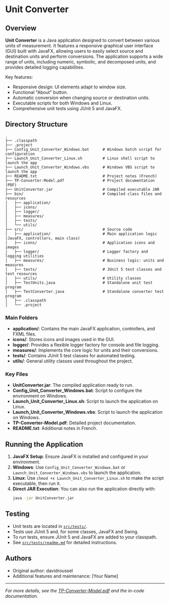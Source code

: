 # Unit Converter

## Overview

**Unit Converter** is a Java application designed to convert between various units of measurement. It features a responsive graphical user interface (GUI) built with JavaFX, allowing users to easily select source and destination units and perform conversions. The application supports a wide range of units, including numeric, symbolic, and decomposed units, and provides detailed logging capabilities.

Key features:
- Responsive design: UI elements adapt to window size.
- Functional "About" button.
- Automatic conversion when changing source or destination units.
- Executable scripts for both Windows and Linux.
- Comprehensive unit tests using JUnit 5 and JavaFX.

## Directory Structure

```
.
├── .classpath
├── .project
├── Config_Unit_Converter_Windows.bat      # Windows batch script for configuration
├── Launch_Unit_Converter_Linux.sh         # Linux shell script to launch the app
├── Launch_Unit_Converter_Windows.vbs      # Windows VBS script to launch the app
├── README.txt                             # Project notes (French)
├── TP-Converter-Model.pdf                 # Project documentation (PDF)
├── UnitConverter.jar                      # Compiled executable JAR
├── bin/                                   # Compiled class files and resources
│   ├── application/
│   ├── icons/
│   ├── logger/
│   ├── measures/
│   ├── tests/
│   └── utils/
├── src/                                   # Source code
│   ├── application/                       # Main application logic (JavaFX, controllers, main class)
│   ├── icons/                             # Application icons and images
│   ├── logger/                            # Logger factory and logging utilities
│   ├── measures/                          # Business logic: units and measures
│   ├── tests/                             # JUnit 5 test classes and test resources
│   ├── utils/                             # Utility classes
│   ├── TestUnits.java                     # Standalone unit test program
│   ├── TestConverter.java                 # Standalone converter test program
│   ├── .classpath
│   └── .project
```

### Main Folders

- **application/**: Contains the main JavaFX application, controllers, and FXML files.
- **icons/**: Stores icons and images used in the GUI.
- **logger/**: Provides a flexible logger factory for console and file logging.
- **measures/**: Implements the core logic for units and their conversions.
- **tests/**: Contains JUnit 5 test classes for automated testing.
- **utils/**: General utility classes used throughout the project.

### Key Files

- **UnitConverter.jar**: The compiled application ready to run.
- **Config_Unit_Converter_Windows.bat**: Script to configure the environment on Windows.
- **Launch_Unit_Converter_Linux.sh**: Script to launch the application on Linux.
- **Launch_Unit_Converter_Windows.vbs**: Script to launch the application on Windows.
- **TP-Converter-Model.pdf**: Detailed project documentation.
- **README.txt**: Additional notes in French.

## Running the Application

1. **JavaFX Setup**: Ensure JavaFX is installed and configured in your environment.
2. **Windows**: Use `Config_Unit_Converter_Windows.bat` or `Launch_Unit_Converter_Windows.vbs` to launch the application.
3. **Linux**: Use `chmod +x Launch_Unit_Converter_Linux.sh` to make the script executable, then run it.
4. **Direct JAR Execution**: You can also run the application directly with:
   ```sh
   java -jar UnitConverter.jar
   ```

## Testing

- Unit tests are located in [`src/tests/`](src/tests/).
- Tests use JUnit 5 and, for some classes, JavaFX and Swing.
- To run tests, ensure JUnit 5 and JavaFX are added to your classpath.
- See [`src/tests/readme.md`](src/tests/readme.md) for detailed instructions.

## Authors

- Original author: davidroussel
- Additional features and maintenance: [Your Name]

---

*For more details, see the [TP-Converter-Model.pdf](TP-Converter-Model.pdf) and the in-code documentation.*